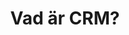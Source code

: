 ---
templateKey: what-is-crm-page
title: Vad är CRM?
description: >-
  Vad är CRM i praktiken? Varför ska du arbeta med det? Här har vi summerat vår kunskap från över 25 år i branschen.
hero:
  heading: Vad är CRM?
  subHeading: Med mer än 25 år i ryggen, över 40 000 användare och 250 nya Lime CRM-kunder varje år kan vi det här med CRM.

theory:
  heading: Vad är CRM i teorin?
  content: >-
   "CRM står för customer relationship management och handlar om att aktivt arbeta med kundrelationer. Ofta med hjälp av ett CRM-system. <br> Ett CRM-system är ett    IT-stöd som ger dig full kontroll över dina kundrelationer, hjälper dig med kundprospektering, sälj- och marknadsstrategier, samt skapar smidiga lösningar för  kundsupport och analyser. <br> Syftet med CRM och ett CRM-system är att få nöjda kunder som stannar kvar och som pratar gott om ditt företag. Så vad är CRM egentligen? Kort och gott: CRM är en lönsam filosofi - som kombineras med väldigt smart teknik."
  quote: Mer än 2/3 av kunderna som lämnar en leverantör, gör det på grund av dålig kundvård.

praxis:
  heading: Vad är CRM i praktiken?
  image: /pyramid.png
  blocks:
  - block:
      icon: /hearts.svg
      heading: Ordning och reda
      content: >-
       För att kunna arbeta strukturerat med kundrelationer krävs   ordning och reda.   Det är därför det första och viktigaste målet med CRM för många företag. Ett CRM-system samlar all kundinformation på ett ställe.
  - block:
      icon: /hearts.svg
      heading: Effektivisering
      content: >-
       När all information är samlad på ett ställe kan du arbeta mer effektivt med kundrelationerna. Välj listor, statistik och rapporter i CRM-systemet för det du behöver på ett kick.
  - block:
      icon: /hearts.svg
      heading: Bli en kundmagnet
      content: >-
       Med ordning på kundinformationen och en effektivare vardag finns det utrymme att överraska kunderna med extra bra kundservice. Så ge det lilla extra. <br> Chansen är stor att dina kunder blir så nöjda att det stannar kvar hos dig – och pratar positivt om ditt företag med andra.

benefits:
  heading: Vad är CRM bra för?
  blocks:
  - block:
      icon: /hearts.svg
      heading: Du särskiljer dig som leverantör
      content: >-
       Utbudet av högkvalitativa varor och tjänster är enormt. Priskonkurrensen är stenhård. Vad händer när kunderna upplever att alternativen är likvärdiga oavsett leverantör? De väljer företaget som är “bäst”. När priser och produkter är likvärdiga, blir besluten baserade på känslor. Kunderna handlar med hjärtat istället för hjärnan. <br> <br> Genom att arbeta med CRM ser du till att det är ditt företag som kunderna har starkast relation till. Var enkel att ha att göra med. Håll vad du lovar. Överraska positivt då och då. Svårare än så är det inte att slå konkurrenterna på fingrarna.
  - block:
      icon: /hearts.svg
      heading: Bättre kundupplevelser och marknadsföring
      content: >-
       Idag är kunder mer benägna än någonsin att prata om sina kundupplevelser, vanligtvis online. När allt blir som de förväntar sig säger de i regel varken det ena eller andra, men de kunder som känner sig dåligt omhändertagna har ett stort behov av att tala ut. Men positivt överraskade kunder snackar också! Det är extremt värdefullt. <br> <br> När du arbetar proaktivt med en bra säljprocess och god kundvård, blir kundupplevelsen bättre. Kunderna blir positivt överraskade och skriver om det. CRM är alltså riktigt bra, billig och effektiv marknadsföring.
  - block:
      icon: /hearts.svg
      heading: Ditt företag äger relationerna
      content: >-
       Vad sker när en av dina säljare bestämmer sig för att sluta och starta eget, eller går över till konkurrenten? Utan ett genomtänkt CRM-arbete och ett bra system, kan tanken vara en mardröm. Vet du vilka kunder din säljare har haft kontakt med? Vad har avtalats och lovats? Kan du vara säker på att kunderna inte följer med säljaren till det nya jobbet? <br> <br> Arbetar ditt företag aktivt med kundrelationerna i ett CRM-system minskar sårbarheten. Ditt företag äger kundinformationen istället för enskilda medarbetare och alla har överblick över det som sagts och gjorts – när, var och av vem. Så att du eller en kollega kan ta över stafettpinnen utan problem.
---